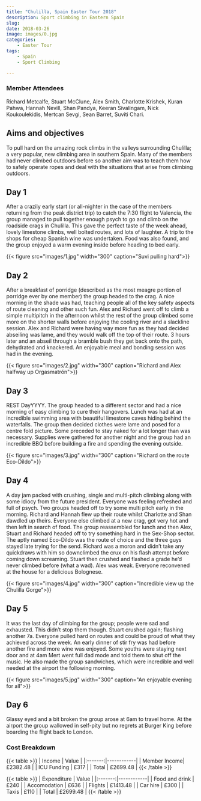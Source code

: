 ```yaml
---
title: "Chulilla, Spain Easter Tour 2018"
description: Sport climbing in Eastern Spain
slug: 
date: 2018-03-26
image: images/0.jpg
categories:
    - Easter Tour
tags:
    - Spain
    - Sport Climbing

---
```



### Member Attendees

Richard Metcalfe, Stuart McClune, Alex Smith, Charlotte Krishek, Kuran Pahwa, Hannah Nevill, Shan Pandya, Keeran Sivalingam, Nick Koukoulekidis, Mertcan Sevgi, Sean Barret, Suviti Chari.

## Aims and objectives

To pull hard on the amazing rock climbs in the valleys
surrounding Chulilla; a very popular, new climbing
area in southern Spain. Many of the members had
never climbed outdoors before so another aim was to
teach them how to safely operate ropes and deal with
the situations that arise from climbing outdoors.

## Day 1

After a crazily early start (or all-nighter in the case of
the members returning from the peak district trip) to
catch the 7:30 flight to Valencia, the group managed
to pull together enough psych to go and climb on the
roadside crags in Chulilla. This gave the perfect taste
of the week ahead, lovely limestone climbs, well
bolted routes, and lots of laughter. A trip to the shops
for cheap Spanish wine was undertaken. Food was
also found, and the group enjoyed a warm evening
inside before heading to bed early.

{{< figure src="images/1.jpg" width="300" caption="Suvi pulling hard">}}

## Day 2

After a breakfast of porridge (described as the
most meagre portion of porridge ever by one
member) the group headed to the crag. A nice
morning in the shade was had, teaching people
all of the key safety aspects of route cleaning
and other such fun. Alex and Richard went off
to climb a simple multipitch in the afternoon
whilst the rest of the group climbed some
more on the shorter walls before enjoying the
cooling river and a slackline session. Alex and
Richard were having way more fun as they had
decided abseiling was lame, and they would
walk off the top of their route. 3 hours later
and an abseil through a bramble bush they get
back onto the path, dehydrated and
knackered. An enjoyable meal and bonding
session was had in the evening.

{{< figure src="images/2.jpg" width="300" caption="Richard and Alex halfway up Orgasmatrón">}}


## Day 3

REST DayYYYY. The group headed to a different sector and
had a nice morning of easy climbing to cure their
hangovers. Lunch was had at an incredible swimming area
with beautiful limestone caves hiding behind the
waterfalls. The group then decided clothes were lame and
posed for a centre fold picture. Some preceded to stay
naked for a lot longer than was necessary. Supplies were
gathered for another night and the group had an
incredible BBQ before building a fire and spending the
evening outside.

{{< figure src="images/3.jpg" width="300" caption="Richard on the route Eco-Dildo">}}


## Day 4


A day jam packed with crushing, single and multi-pitch
climbing along with some idiocy from the future president.
Everyone was feeling refreshed and full of psych. Two groups headed off to try some multi pitch
early in the morning. Richard and Hannah flew up their route whilst Charlotte and Shan dawdled up
theirs. Everyone else climbed at a new crag, got very hot and then left in search of food. The group
reassembled for lunch and then Alex, Stuart and Richard headed off to try something hard in the
Sex-Shop sector. The aptly named Eco-Dildo was the route of choice and the three guys stayed late
trying for the send. Richard was a moron and didn’t take any quickdraws with him so downclimbed
the crux on his flash attempt before coming down screaming. Stuart then crushed and flashed a
grade he’d never climbed before (what a wad). Alex was weak. Everyone reconvened at the house
for a delicious Bolognese.

{{< figure src="images/4.jpg" width="300" caption="Incredible view up the Chulilla Gorge">}}


## Day 5

It was the last day of climbing for the group; people were sad and exhausted. This didn’t stop them
though. Stuart crushed again; flashing another 7a. Everyone pulled hard on routes and could be
proud of what they achieved across the week. An early dinner of stir fry was had before another fire
and more wine was enjoyed. Some youths were staying next door and at 4am Mert went full dad
mode and told them to shut off the music. He also made the group sandwiches, which were
incredible and well needed at the airport the following morning.

{{< figure src="images/5.jpg" width="300" caption="An enjoyable evening for all">}}


## Day 6

Glassy eyed and a bit broken the group arose at 6am to travel home. At the airport the group
wallowed in self-pity but no regrets at Burger King before boarding the flight back to London.

### Cost Breakdown

{{< table >}}
| Income | Value  | 
|:-------:|------------|
| Member Income| £2382.48 | 
| ICU Funding | £317 | 
| Total | £2699.48 | 
{{< /table >}}

{{< table >}}
| Expenditure | Value  | 
|:-------:|------------|
| Food and drink | £240 | 
| Accomodation | £636 | 
| Flights | £1413.48 | 
| Car hire | £300 | 
| Taxis | £110 | 
| Total | £2699.48 | 
{{< /table >}}
